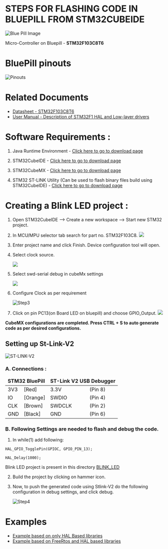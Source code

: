 # STEPS FOR FLASHING CODE IN BLUEPILL FROM STM32CUBEIDE
![Blue Pill Image](../../../Docs/F1&#32;series/BluePill_Settings_for_stLink_v2/../../F1&#32;series/BluePill_Settings_for_stLink_v2/../../F1&#32;series/BluePill_Settings_for_stLink_v2/BluePilll_Image.jpg)

Micro-Controller on Bluepill - **STM32F103C8T6** 

# BluePill pinouts

![Pinouts](../../../Docs/F1&#32;series/BluePill_Settings_for_stLink_v2/../../F1&#32;series/stm32f103-pinout-diagram.png)

# Related Documents

  * [Datasheet - STM32F103C8T6](../../../Docs/F1&#32;series/Datasheet&#32;stm32f103c8.pdf)
  *  [User Manual - Description of STM32F1 HAL and Low-layer drivers](../../../Docs/F4&#32;series/../F1&#32;series/User&#32;Manual&#32;en.DM00154093.pdf)

# Software Requirements :
1. Java Runtime Environment - [Click here to go to download page]() 

2. STM32CubeIDE - [Click here to go to download page](https://www.st.com/en/development-tools/stm32cubeide.html#get-software) 

3. STM32CubeMX - [Click here to go to download page](https://www.st.com/en/development-tools/stm32cubemx.html)

4. STM32 ST-LINK Utility (Can be used to flash binary files build using STM32CubeIDE) - [Click here to go to download page](https://www.st.com/en/development-tools/stsw-link004.html)

# Creating a Blink LED project :

1. Open STM32CubeIDE --> Create a new workspace --> Start new STM32 project.

2. In MCU/MPU selector tab search for part no. STM32F103C8.
    ![](../../../Docs/F1&#32;series/BluePill_Settings_for_stLink_v2/blink_steps2.png)

3. Enter project name and click Finish. Device configuration tool will open.

4. Select clock source.
   
    ![](../../../Docs/F1&#32;series/BluePill_Settings_for_stLink_v2/1_Select_clock_source.png)

5. Select swd-serial debug in cubeMx settings
   
    ![](../../../Docs/F1&#32;series/BluePill_Settings_for_stLink_v2/../../F1&#32;series/BluePill_Settings_for_stLink_v2/2_Debug_setting.png)

6. Configure Clock as per requirement
   
    ![Step3](../../../Docs/F1&#32;series/BluePill_Settings_for_stLink_v2/../../F1&#32;series/BluePill_Settings_for_stLink_v2/3_configure_clock.png)

7. Click on pin PC13(on Board LED on bluepill) and choose GPIO_Output.
    ![](../../../Docs/F1&#32;series/BluePill_Settings_for_stLink_v2/blink_steps7.JPG)

**CubeMX configurations are completed. Press CTRL + S to auto generate code as per desired configurations.** 

## Setting up St-Link-V2

![ST-LINK-V2](../../../Docs/F1&#32;series/BluePill_Settings_for_stLink_v2/../../F1&#32;series/BluePill_Settings_for_stLink_v2/ST-link-v2.png)

### A. Connections :  

<table>
    <thead>
        <td colspan="2">
            <b> STM32 BluePill </b>
        </td>
        <td colspan="2">
            <b> ST-Link V2 USB Debugger </b>
        </td>
    </thead>
    <tbody>
        <tr>
            <td> 3V3 </td><td> [Red] </td>
            <td> 3.3V </td><td> (Pin 8) </td>
        </tr>
        <tr>
            <td> IO </td><td> [Orange] </td>
            <td> SWDIO </td><td> (Pin 4) </td>
        </tr>
        <tr>
            <td> CLK </td><td> [Brown] </td>
            <td> SWDCLK </td><td> (Pin 2) </td>
        </tr>
        <tr>
            <td> GND </td><td> [Black] </td>
            <td> GND </td><td> (Pin 6) </td>
        </tr>
    </tbody>
</table>

### B. Following Settings are needed to flash and debug the code.

1. In while(1) add following:

```HAL_GPIO_TogglePin(GPIOC, GPIO_PIN_13);```

```HAL_Delay(1000);```

Blink LED project is present in this directory [BLINK_LED](Softwares/Examples/Bluepill/AllPheripheralsUsingCubeMx/DigitalWrite/)

2. Build the project by clicking on hammer icon.

3. Now, to push the generated code using Stlink-V2 do the following configuration in debug settings, and click debug.
    
    ![Step4](../../../Docs/F1&#32;series/BluePill_Settings_for_stLink_v2/../../F1&#32;series/BluePill_Settings_for_stLink_v2/4_debug_configuration.png)

# Examples

* [Example based on only HAL Based libraries](Using_HAL_Libraries/)
* [Example based on FreeRtos and HAL based libraries](Using_FreeRtos_and_HAL/)
